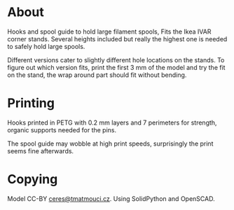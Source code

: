 # About

Hooks and spool guide to hold large filament spools,
Fits the Ikea IVAR corner stands. Several heights
included but really the highest one is needed
to safely hold large spools.

Different versions cater to slightly different hole locations on the stands.
To figure out which version fits, print the first 3 mm of the model and try
the fit on the stand, the wrap around part should fit without bending.

# Printing

Hooks printed in PETG with 0.2 mm layers and 7 perimeters for strength, organic supports needed for the pins.

The spool guide may wobble at high print speeds,
surprisingly the print seems fine afterwards.

# Copying

Model CC-BY ceres@tmatmouci.cz.
Using SolidPython and OpenSCAD.
